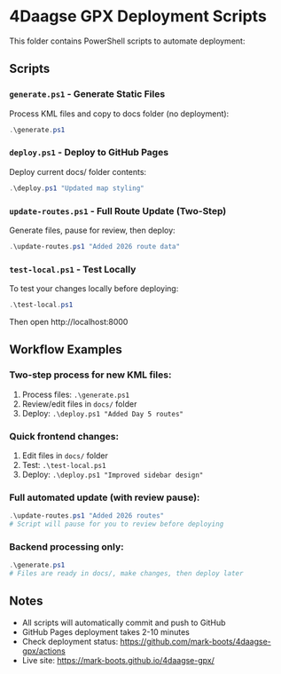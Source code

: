 # 4Daagse GPX Deployment Scripts

This folder contains PowerShell scripts to automate deployment:

## Scripts

### `generate.ps1` - Generate Static Files
Process KML files and copy to docs folder (no deployment):
```powershell
.\generate.ps1
```

### `deploy.ps1` - Deploy to GitHub Pages
Deploy current docs/ folder contents:
```powershell
.\deploy.ps1 "Updated map styling"
```

### `update-routes.ps1` - Full Route Update (Two-Step)
Generate files, pause for review, then deploy:
```powershell
.\update-routes.ps1 "Added 2026 route data"
```

### `test-local.ps1` - Test Locally
To test your changes locally before deploying:
```powershell
.\test-local.ps1
```
Then open http://localhost:8000

## Workflow Examples

### Two-step process for new KML files:
1. Process files: `.\generate.ps1`
2. Review/edit files in `docs/` folder
3. Deploy: `.\deploy.ps1 "Added Day 5 routes"`

### Quick frontend changes:
1. Edit files in `docs/` folder
2. Test: `.\test-local.ps1` 
3. Deploy: `.\deploy.ps1 "Improved sidebar design"`

### Full automated update (with review pause):
```powershell
.\update-routes.ps1 "Added 2026 routes"
# Script will pause for you to review before deploying
```

### Backend processing only:
```powershell
.\generate.ps1
# Files are ready in docs/, make changes, then deploy later
```

## Notes
- All scripts will automatically commit and push to GitHub
- GitHub Pages deployment takes 2-10 minutes
- Check deployment status: https://github.com/mark-boots/4daagse-gpx/actions
- Live site: https://mark-boots.github.io/4daagse-gpx/
